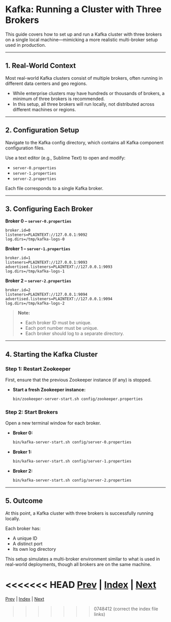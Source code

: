 # Kafka: Running a Cluster with Three Brokers

This guide covers how to set up and run a Kafka cluster with three brokers on a single local machine—mimicking a more realistic multi-broker setup used in production.

---

## 1. Real-World Context

Most real-world Kafka clusters consist of multiple brokers, often running in different data centers and geo regions.

- While enterprise clusters may have hundreds or thousands of brokers, a minimum of three brokers is recommended.
- In this setup, all three brokers will run locally, not distributed across different machines or regions.

---

## 2. Configuration Setup

Navigate to the Kafka config directory, which contains all Kafka component configuration files.

Use a text editor (e.g., Sublime Text) to open and modify:
- `server-0.properties`
- `server-1.properties`
- `server-2.properties`

Each file corresponds to a single Kafka broker.

---

## 3. Configuring Each Broker

**Broker 0 – `server-0.properties`**
```properties
broker.id=0
listeners=PLAINTEXT://127.0.0.1:9092
log.dirs=/tmp/kafka-logs-0
```

**Broker 1 – `server-1.properties`**
```properties
broker.id=1
listeners=PLAINTEXT://127.0.0.1:9093
advertised.listeners=PLAINTEXT://127.0.0.1:9093
log.dirs=/tmp/kafka-logs-1
```

**Broker 2 – `server-2.properties`**
```properties
broker.id=2
listeners=PLAINTEXT://127.0.0.1:9094
advertised.listeners=PLAINTEXT://127.0.0.1:9094
log.dirs=/tmp/kafka-logs-2
```

> **Note:**
> - Each broker ID must be unique.
> - Each port number must be unique.
> - Each broker should log to a separate directory.

---

## 4. Starting the Kafka Cluster

### Step 1: Restart Zookeeper
First, ensure that the previous Zookeeper instance (if any) is stopped.

- **Start a fresh Zookeeper instance:**
  ```bash
  bin/zookeeper-server-start.sh config/zookeeper.properties
  ```

### Step 2: Start Brokers
Open a new terminal window for each broker.

- **Broker 0:**
  ```bash
  bin/kafka-server-start.sh config/server-0.properties
  ```
- **Broker 1:**
  ```bash
  bin/kafka-server-start.sh config/server-1.properties
  ```
- **Broker 2:**
  ```bash
  bin/kafka-server-start.sh config/server-2.properties
  ```

---

## 5. Outcome

At this point, a Kafka cluster with three brokers is successfully running locally.

Each broker has:
- A unique ID
- A distinct port
- Its own log directory

This setup simulates a multi-broker environment similar to what is used in real-world deployments, though all brokers are on the same machine.

<<<<<<< HEAD
[Prev](05.TopicProducerConsumerSetup.md) | [Index](INDEX.md) | [Next](07.BasicPerfTests.md)
=======
[Prev](05.TopicProducerConsumerSetup.md) | [Index](../INDEX.md) | [Next](07.BasicPerfTests.md)
>>>>>>> 0748412 (correct the index file links)
